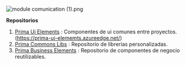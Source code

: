 ![module comunication (1).png](/.attachments/module%20comunication%20(1)-49880ad0-20ee-4c30-8bf1-f5c62b78c64b.png)

**Repositorios**
1. [Prima Ui Elements](https://dev.azure.com/PrimaAFPTeam/PrimaFrontend/_git/prima-ui-elements) : Componentes de ui comunes entre proyectos. (https://prima-ui-elememts.azureedge.net/)
2. [Prima Commons Libs](https://dev.azure.com/PrimaAFPTeam/PrimaFrontend/_git/prima-common-libs) : Repositorio de librerías personalizadas.
3. [Prima Business Elements](https://dev.azure.com/PrimaAFPTeam/PrimaFrontend/_git/prima-business-elements) : Repositorio de componentes de negocio reutilizables.
